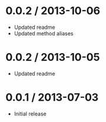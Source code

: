 0.0.2 / 2013-10-06
==================

  * Updated readme
  * Updated method aliases

0.0.2 / 2013-10-05
==================

  * Updated readme

0.0.1 / 2013-07-03
==================

  * Initial release
